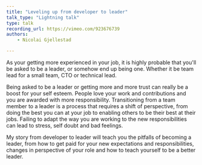 ```yaml
---
title: "Leveling up from developer to leader"
talk_type: "Lightning talk"
type: talk
recording_url: https://vimeo.com/923676739
authors:
    - Nicolai Gjellestad

---
```

As your getting more experienced in your job, it is highly probable that you'll be asked to be a leader, or somehow end up being one. Whether it be team lead for a small team, CTO or technical lead. 

Being asked to be a leader or getting more and more trust can really be a boost for your self esteem. People love your work and contributions and you are awarded with more responsibility. Transitioning from a team member to a leader is a process that requires a shift of perspective, from doing the best you can at your job to enabling others to be their best at their jobs. Failing to adapt the way you are working to the new responsibilities can lead to stress, self doubt and bad feelings.

My story from developer to leader will teach you the pitfalls of becoming a leader, from how to get paid for your new expectations and responsibilities, changes in perspective of your role and how to teach yourself to be a better leader.
